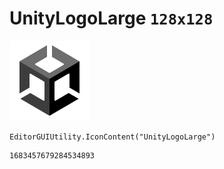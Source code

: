 # UnityLogoLarge `128x128`
<img src="/img/UnityLogoLarge.png" width=128 height=128>

``` CSharp
EditorGUIUtility.IconContent("UnityLogoLarge")
```
```
1683457679284534893
```
